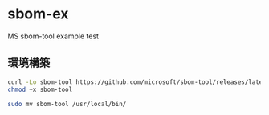 # sbom-ex
MS sbom-tool example test


## 環境構築
```bash
curl -Lo sbom-tool https://github.com/microsoft/sbom-tool/releases/latest/download/sbom-tool-linux-x64
chmod +x sbom-tool

sudo mv sbom-tool /usr/local/bin/
````

